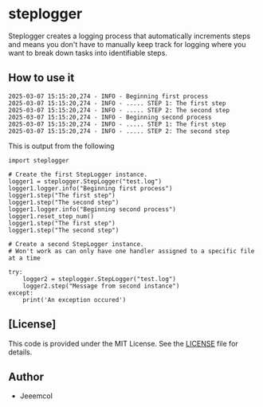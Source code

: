 # steplogger
Steplogger creates a logging process that automatically increments steps and means you don't have to manually keep track for logging where you want to break down tasks into identifiable steps.

## How to use it

	2025-03-07 15:15:20,274 - INFO - Beginning first process
	2025-03-07 15:15:20,274 - INFO - ..... STEP 1: The first step
	2025-03-07 15:15:20,274 - INFO - ..... STEP 2: The second step
	2025-03-07 15:15:20,274 - INFO - Beginning second process
	2025-03-07 15:15:20,274 - INFO - ..... STEP 1: The first step
	2025-03-07 15:15:20,274 - INFO - ..... STEP 2: The second step


This is output from the following

	import steplogger

	# Create the first StepLogger instance.
	logger1 = steplogger.StepLogger("test.log")
	logger1.logger.info("Beginning first process")
	logger1.step("The first step")
	logger1.step("The second step")
	logger1.logger.info("Beginning second process")
	logger1.reset_step_num()
	logger1.step("The first step")
	logger1.step("The second step")

	# Create a second StepLogger instance.
	# Won't work as can only have one handler assigned to a specific file at a time

	try:
		logger2 = steplogger.StepLogger("test.log")
		logger2.step("Message from second instance")
	except:
		print('An exception occured')

## [License]

This code is provided under the MIT License. See the  [LICENSE](https://github.com/Jeeemcol/steplogger/blob/main/LICENSE)  file for details.

## Author

-   Jeeemcol
